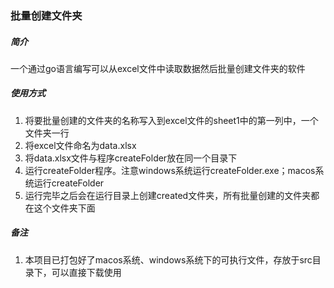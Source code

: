 ### 批量创建文件夹

##### 简介

一个通过go语言编写可以从excel文件中读取数据然后批量创建文件夹的软件

##### 使用方式

1. 将要批量创建的文件夹的名称写入到excel文件的sheet1中的第一列中，一个文件夹一行
2. 将excel文件命名为data.xlsx
3. 将data.xlsx文件与程序createFolder放在同一个目录下
4. 运行createFolder程序。注意windows系统运行createFolder.exe；macos系统运行createFolder
5. 运行完毕之后会在运行目录上创建created文件夹，所有批量创建的文件夹都在这个文件夹下面

##### 备注

1. 本项目已打包好了macos系统、windows系统下的可执行文件，存放于src目录下，可以直接下载使用
